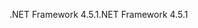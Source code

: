 <span data-ttu-id="7bba3-101">.NET Framework 4.5.1</span><span class="sxs-lookup"><span data-stu-id="7bba3-101">.NET Framework 4.5.1</span></span>
